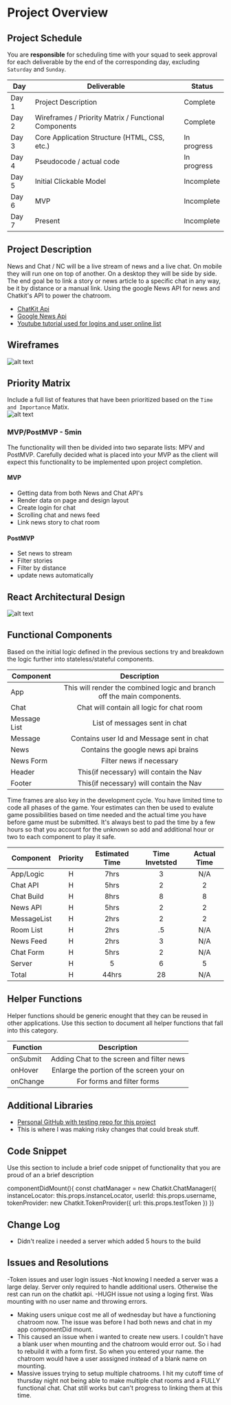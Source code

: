 # Project Overview

## Project Schedule

You are **responsible** for scheduling time with your squad to seek approval for each deliverable by the end of the corresponding day, excluding `Saturday` and `Sunday`.

|  Day | Deliverable | Status
|---|---| ---|
|Day 1| Project Description | Complete
|Day 2| Wireframes / Priority Matrix / Functional Components | Complete
|Day 3| Core Application Structure (HTML, CSS, etc.) | In progress
|Day 4| Pseudocode / actual code | In progress
|Day 5| Initial Clickable Model  | Incomplete
|Day 6| MVP | Incomplete
|Day 7| Present | Incomplete


## Project Description

News and Chat / NC will be a live stream of news and a live chat. On mobile they will run one on top of another. On a desktop they will be side by side.  The end goal be to link a story or news article to a specific chat in any way, be it by distance or a manual link. Using the google News API for news and Chatkit's API to power the chatroom.

 - [ChatKit Api](https://pusher.com/chatkit)
 - [Google News Api](https://newsapi.org/s/google-news-api)
 - [Youtube tutorial used for logins and user online list](https://www.youtube.com/watch?v=6vcIW0CO07k&t=1024s)

## Wireframes

![alt text](https://imgur.com/9FfZ9El.jpg)

## Priority Matrix

Include a full list of features that have been prioritized based on the `Time and Importance` Matix.  
![alt text](https://imgur.com/TfD93YA.jpg)

### MVP/PostMVP - 5min

The functionality will then be divided into two separate lists: MPV and PostMVP.  Carefully decided what is placed into your MVP as the client will expect this functionality to be implemented upon project completion.  

#### MVP 

- Getting data from both News and Chat API's
- Render data on page and design layout
- Create login for chat
- Scrolling chat and news feed
- Link news story to chat room

#### PostMVP 

- Set news to stream
- Filter stories
- Filter by distance
- update news automatically

## React Architectural Design

![alt text](https://imgur.com/ZtUl7lQ.jpg)

## Functional Components

Based on the initial logic defined in the previous sections try and breakdown the logic further into stateless/stateful components. 

| Component | Description | 
| --- | :---: |  
| App     | This will render the combined logic and branch off the main components. 
| Chat    | Chat will contain all logic for chat room |
| Message List | List of messages sent in chat |
| Message | Contains user Id and Message sent in chat |
| News    | Contains the google news api brains |
| News Form | Filter news if necessary |
| Header | This(if necessary) will contain the Nav |
| Footer | This(if necessary) will contain the Nav | 


Time frames are also key in the development cycle.  You have limited time to code all phases of the game.  Your estimates can then be used to evalute game possibilities based on time needed and the actual time you have before game must be submitted. It's always best to pad the time by a few hours so that you account for the unknown so add and additional hour or two to each component to play it safe.

| Component | Priority | Estimated Time | Time Invetsted | Actual Time |
| --- | :---: |  :---: | :---: | :---: |
| App/Logic | H | 7hrs| 3 | N/A |
| Chat API | H | 5hrs| 2 | 2 |
| Chat Build | H | 8hrs | 8 | 8|
| News API | H | 5hrs| 2 | 2 |
| MessageList| H | 2hrs| 2 | 2 |
| Room List | H | 2hrs | .5 | N/A|
| News Feed| H | 2hrs| 3 | N/A |
| Chat Form | H | 5hrs| 2 | N/A |
| Server  | H | 5 | 6| 5|
| Total | H | 44hrs| 28 | N/A |

## Helper Functions
Helper functions should be generic enought that they can be reused in other applications. Use this section to document all helper functions that fall into this category.

| Function | Description | 
| --- | :---: |  
| onSubmit | Adding Chat to the screen and filter news | 
| onHover | Enlarge the portion of the screen your on | 
| onChange | For forms and filter forms | 

## Additional Libraries

- [Personal GitHub with testing repo for this project](https://github.com/HarringtonR/ChatKitBuild)
- This is where I was making risky changes that could break stuff.

## Code Snippet

Use this section to include a brief code snippet of functionality that you are proud of an a brief description  

 componentDidMount(){
      const chatManager = new Chatkit.ChatManager({
        instanceLocator: this.props.instanceLocator,
        userId: this.props.username,
        tokenProvider: new Chatkit.TokenProvider({
          url: this.props.testToken
        })
      })


## Change Log
- Didn't realize i needed a server which added 5 hours to the build

## Issues and Resolutions
 -Token issues and user login issues
 -Not knowing I needed a server was a large delay. Server only required to handle additional users. Otherwise the rest can run on the chatkit api.
 -HUGH issue not using a loging first.  Was mounting with no user name and throwing errors.
 - Making users unique cost me all of wednesday but have a functioning chatroom now.  The issue was before I had both news and chat in my app componentDid mount.  
 - This caused an issue when i wanted to create new users.  I couldn't have a blank user when mounting and the chatroom would error out.  So i had to rebuild it with a form first. So when you entered your name. the chatroom would have a user asssigned instead of a blank name on mounting.
 - Massive issues trying to setup multiple chatrooms. I hit my cutoff time of thursday night not being able to make multiple chat rooms and a FULLY functional chat.  Chat still works but can't progress to linking them at this time.




<!--#### SAMPLE.....
**ERROR**: app.js:34 Uncaught SyntaxError: Unexpected identifier                                
**RESOLUTION**: Missing comma after first object in sources {} object
-->
